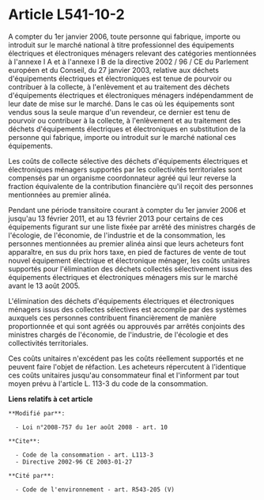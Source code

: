 # Article L541-10-2

A compter du 1er janvier 2006, toute personne qui fabrique, importe ou introduit sur le marché national à titre professionnel
des équipements électriques et électroniques ménagers relevant des catégories mentionnées à l'annexe I A et à l'annexe I B de
la directive 2002 / 96 / CE du Parlement européen et du Conseil, du 27 janvier 2003, relative aux déchets d'équipements
électriques et électroniques est tenue de pourvoir ou contribuer à la collecte, à l'enlèvement et au traitement des déchets
d'équipements électriques et électroniques ménagers indépendamment de leur date de mise sur le marché. Dans le cas où les
équipements sont vendus sous la seule marque d'un revendeur, ce dernier est tenu de pourvoir ou contribuer à la collecte, à
l'enlèvement et au traitement des déchets d'équipements électriques et électroniques en substitution de la personne qui
fabrique, importe ou introduit sur le marché national ces équipements. 

Les coûts de collecte sélective des déchets d'équipements électriques et électroniques ménagers supportés par les
collectivités territoriales sont compensés par un organisme coordonnateur agréé qui leur reverse la fraction équivalente de
la contribution financière qu'il reçoit des personnes mentionnées au premier alinéa. 

Pendant une période transitoire courant à compter du 1er janvier 2006 et jusqu'au 13 février 2011, et au 13 février 2013 pour
certains de ces équipements figurant sur une liste fixée par arrêté des ministres chargés de l'écologie, de l'économie, de
l'industrie et de la consommation, les personnes mentionnées au premier alinéa ainsi que leurs acheteurs font apparaître, en
sus du prix hors taxe, en pied de factures de vente de tout nouvel équipement électrique et électronique ménager, les coûts
unitaires supportés pour l'élimination des déchets collectés sélectivement issus des équipements électriques et électroniques
ménagers mis sur le marché avant le 13 août 2005.

L'élimination des déchets d'équipements électriques et électroniques ménagers issus des collectes sélectives est accomplie
par des systèmes auxquels ces personnes contribuent financièrement de manière proportionnée et qui sont agréés ou approuvés
par arrêtés conjoints des ministres chargés de l'économie, de l'industrie, de l'écologie et des collectivités territoriales. 

Ces coûts unitaires n'excédent pas les coûts réellement supportés et ne peuvent faire l'objet de réfaction. Les acheteurs
répercutent à l'identique ces coûts unitaires jusqu'au consommateur final et l'informent par tout moyen prévu à l'article L.
113-3 du code de la consommation.

**Liens relatifs à cet article**

	**Modifié par**:

	  - Loi n°2008-757 du 1er août 2008 - art. 10

	**Cite**:

	  - Code de la consommation - art. L113-3
	  - Directive 2002-96 CE 2003-01-27

	**Cité par**:

	  - Code de l'environnement - art. R543-205 (V)
